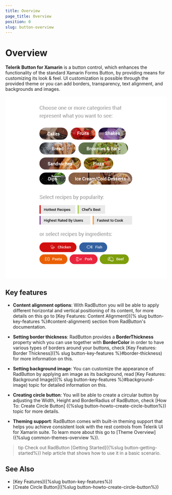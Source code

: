 ```yaml
---
title: Overview
page_title: Overview
position: 0
slug: button-overview
---
```


# Overview

**Telerik Button for Xamarin** is a button control, which enhances the functionality of the standard Xamarin Forms Button, by providing means for customizing its look &amp; feel. UI customization is possible through the provided theme or you can add borders,  transparency, text alignment, and backgrounds and images. 

![Button Overview](images/button-overview.png "Button Overview")

## Key features

 * **Content alignment options**: With RadButton you will be able to apply different horizontal and vertical positioning of its content, for more details on this go to [Key Features: Content Alignment]({% slug button-key-features %}#content-alignment) section from RadButton's documentation.
 
 * **Setting border thickness**: RadButton provides a **BorderThickness** property which you can use together with **BorderColor** in order to have various types of borders around your buttons, check [Key Features: Border Thickness]({% slug button-key-features %}#border-thickness) for more information on this.
 
 * **Setting background image**: You can customize the appearance of RadButton by applying am image as its background, read [Key Features: Background Image]({% slug button-key-features %}#background-image) topic for detailed information on this.
 
 * **Creating circle button**: You will be able to create a circular button by adjusting the Width, Height and BorderRadius of RadButton, check [How To: Create Circle Button] ({%slug button-howto-create-circle-button%}) topic for more details.
 
 * **Theming support**: RadButton comes with built-in theming support that helps you achieve consistent look with the rest controls from Telerik UI for Xamarin suite. To learn more about this go to [Theme Overview]({%slug common-themes-overview %}).
 
>tip Check out RadButton [Getting Started]({%slug button-getting-started%}) help article that shows how to use it in a basic scenario.

## See Also

- [Key Features]({%slug button-key-features%})
- [Create Circle Button]({%slug button-howto-create-circle-button%})